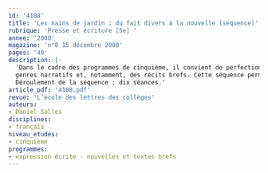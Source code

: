 ```yaml
---
id: '4108'
title: 'Les nains de jardin : du fait divers à la nouvelle (séquence)'
rubrique: 'Presse et écriture [5e] '
annee: '2000'
magazine: 'n°8 15 décembre 2000'
pages: '40'
description: |-
  'Dans le cadre des programmes de cinquième, il convient de perfectionner la connaissance des
  genres narratifs et, notamment, des récits brefs. Cette séquence permet d’aborder deux types de récits : le fait divers et la nouvelle. La presse offre chaque jour des récits dramatiques ou cocasses, rapidement traités ou mis en valeur selon les règles de base de l’écriture journalistique, que cette séquence se propose de faire découvrir aux élèves. Des auteurs puisent régulièrement dans ce réservoir d’histoires qu’ils développent pour écrire des nouvelles ou des romans. L’article propose d’initier les élèves à l’écriture d’une nouvelle à partir de faits divers. L’unité thématique choisie est celle des nains de jardin, personnages à la mode dans l’actualité.
  Déroulement de la séquence : dix séances.'
article_pdf: '4108.pdf'
revue: 'L’école des lettres des collèges'
auteurs:
- Daniel Salles
disciplines:
- français
niveau_etudes:
- cinquième
programmes:
- expression écrite - nouvelles et textes brefs
---
```

